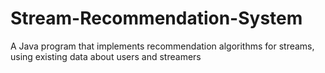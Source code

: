 # Stream-Recommendation-System
A Java program that implements recommendation algorithms for streams, using existing data about users and streamers 
